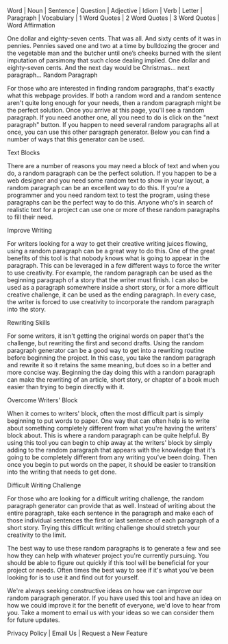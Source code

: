 Word | Noun | Sentence | Question | Adjective | Idiom | Verb | Letter | Paragraph | Vocabulary | 1 Word Quotes | 2 Word Quotes | 3 Word Quotes | Word Affirmation

One dollar and eighty-seven cents. That was all. And sixty cents of it was in pennies. Pennies saved one and two at a time by bulldozing the grocer and the vegetable man and the butcher until one’s cheeks burned with the silent imputation of parsimony that such close dealing implied. One dollar and eighty-seven cents. And the next day would be Christmas...
next paragraph...
Random Paragraph

For those who are interested in finding random paragraphs, that's exactly what this webpage provides. If both a random word and a random sentence aren't quite long enough for your needs, then a random paragraph might be the perfect solution. Once you arrive at this page, you'll see a random paragraph. If you need another one, all you need to do is click on the "next paragraph" button. If you happen to need several random paragraphs all at once, you can use this other paragraph generator. Below you can find a number of ways that this generator can be used.

Text Blocks

There are a number of reasons you may need a block of text and when you do, a random paragraph can be the perfect solution. If you happen to be a web designer and you need some random text to show in your layout, a random paragraph can be an excellent way to do this. If you're a programmer and you need random text to test the program, using these paragraphs can be the perfect way to do this. Anyone who's in search of realistic text for a project can use one or more of these random paragraphs to fill their need.

Improve Writing

For writers looking for a way to get their creative writing juices flowing, using a random paragraph can be a great way to do this. One of the great benefits of this tool is that nobody knows what is going to appear in the paragraph. This can be leveraged in a few different ways to force the writer to use creativity. For example, the random paragraph can be used as the beginning paragraph of a story that the writer must finish. I can also be used as a paragraph somewhere inside a short story, or for a more difficult creative challenge, it can be used as the ending paragraph. In every case, the writer is forced to use creativity to incorporate the random paragraph into the story.

Rewriting Skills

For some writers, it isn't getting the original words on paper that's the challenge, but rewriting the first and second drafts. Using the random paragraph generator can be a good way to get into a rewriting routine before beginning the project. In this case, you take the random paragraph and rewrite it so it retains the same meaning, but does so in a better and more concise way. Beginning the day doing this with a random paragraph can make the rewriting of an article, short story, or chapter of a book much easier than trying to begin directly with it.

Overcome Writers' Block

When it comes to writers' block, often the most difficult part is simply beginning to put words to paper. One way that can often help is to write about something completely different from what you're having the writers' block about. This is where a random paragraph can be quite helpful. By using this tool you can begin to chip away at the writers' block by simply adding to the random paragraph that appears with the knowledge that it's going to be completely different from any writing you've been doing. Then once you begin to put words on the paper, it should be easier to transition into the writing that needs to get done.

Difficult Writing Challenge

For those who are looking for a difficult writing challenge, the random paragraph generator can provide that as well. Instead of writing about the entire paragraph, take each sentence in the paragraph and make each of those individual sentences the first or last sentence of each paragraph of a short story. Trying this difficult writing challenge should stretch your creativity to the limit.

The best way to use these random paragraphs is to generate a few and see how they can help with whatever project you're currently pursuing. You should be able to figure out quickly if this tool will be beneficial for your project or needs. Often times the best way to see if it's what you've been looking for is to use it and find out for yourself.

We're always seeking constructive ideas on how we can improve our random paragraph generator. If you have used this tool and have an idea on how we could improve it for the benefit of everyone, we'd love to hear from you. Take a moment to email us with your ideas so we can consider them for future updates.

Privacy Policy | Email Us | Request a New Feature